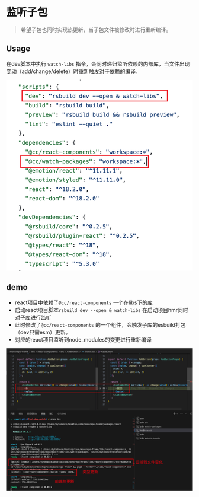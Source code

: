 # 监听子包

> 希望子包也同时实现热更新，当子包文件被修改时进行重新编译。

## Usage

在dev脚本中执行 `watch-libs` 指令，会同时递归监听依赖的内部库，当文件出现变动（add/change/delete）时重新触发对于依赖的编译。

![image-20240108095525317](https://github.com/caifeng123/pictures/blob/master/image-20240108095525317.png?raw=true)

## demo

- react项目中依赖了`@cc/react-components` 一个在libs下的库
- 启动react项目脚本`rsbuild dev --open & watch-libs` 在启动项目hmr同时对子库进行监听
- 此时修改了`@cc/react-components` 的一个组件，会触发子库的esbuild打包（dev只需esm）更新。
- 对应的react项目监听到node_modules的变更进行重新编译

![image-20240108101132404](https://github.com/caifeng123/pictures/blob/master/image-20240108101132404.png?raw=true)